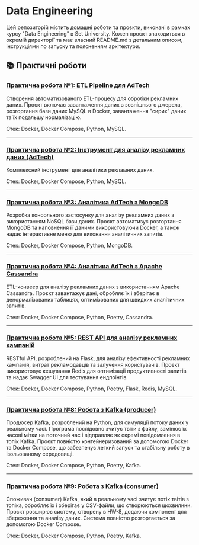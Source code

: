 # Data Engineering

Цей репозиторій містить домашні роботи та проєкти, виконані в рамках курсу "Data Engineering" в Set University.
Кожен проєкт знаходиться в окремій директорії та має власний README.md з детальним описом, інструкціями по запуску та
поясненням архітектури.

## 📚 Практичні роботи

### [Практична робота №1: ETL Pipeline для AdTech](./HW-1/README.md)

Створення автоматизованого ETL-процесу для обробки рекламних даних. Проєкт включає завантаження даних з зовнішнього
джерела, розгортання бази даних MySQL в Docker, завантаження "сирих" даних та їх подальшу нормалізацію.

Стек: Docker, Docker Compose, Python, MySQL.

---

### [Практична робота №2: Інструмент для аналізу рекламних даних (AdTech)](HW-2/analyze-ads/README.md)

Комплексний інструмент для аналітики рекламних даних.

Стек: Docker, Docker Compose, Python, MySQL.

---

### [Практична робота №3: Аналітика AdTech з MongoDB](HW-3/analyze-ads-nosql/README.md)

Розробка консольного застосунку для аналізу рекламних даних з використанням NoSQL бази даних. Проєкт автоматизує
розгортання MongoDB та наповнення її даними використовуючи Docker, а також надає інтерактивне меню для виконання
аналітичних
запитів.

Стек: Docker, Docker Compose, Python, MongoDB.

---

### [Практична робота №4: Аналітика AdTech з Apache Cassandra](HW-4/analyze-ads-cassandra/README.md)

ETL-конвеєр для аналізу рекламних даних з використанням Apache Cassandra. Проєкт завантажує дані, обробляє їх і зберігає
в денормалізованих таблицях, оптимізованих для швидких аналітичних запитів.

Стек: Docker, Docker Compose, Python, Poetry, Cassandra.

---

### [Практична робота №5: REST API для аналізу рекламних кампаній](HW-5/analyze-ads-rest-api/README.md)

RESTful API, розроблений на Flask, для аналізу ефективності рекламних кампаній, витрат рекламодавців та залучення
користувачів. Проєкт використовує кешування Redis для оптимізації продуктивності запитів та надає Swagger UI для
тестування ендпоінтів.

Стек: Docker, Docker Compose, Python, Poetry, Flask, Redis, MySQL.

--- 

### [Практична робота №8: Робота з Kafka (producer)](HW-8/kafka-producer/README.md)

Продюсер Kafka, розроблений на Python, для симуляції потоку даних у реальному часі. Програма послідовно зчитує твіти з
файлу, замінює їх часові мітки на поточний час і відправляє як окремі повідомлення в топік Kafka. Проєкт повністю
контейнеризований за допомогою Docker та Docker Compose, що забезпечує легкий запуск та стабільну роботу в ізольованому
середовищі.

Стек: Docker, Docker Compose, Python, Poetry, Kafka.

--- 

### Практична робота №9: Робота з Kafka (consumer)

Споживач (consumer) Kafka, який в реальному часі зчитує потік твітів з топіка, обробляє їх і зберігає у CSV-файли, що
створюються щохвилини. Проєкт розширює систему, створену в HW-8, додаючи компонент для збереження та аналізу даних.
Система повністю розгортається за допомогою Docker Compose.

Стек: Docker, Docker Compose, Python, Poetry, Kafka.